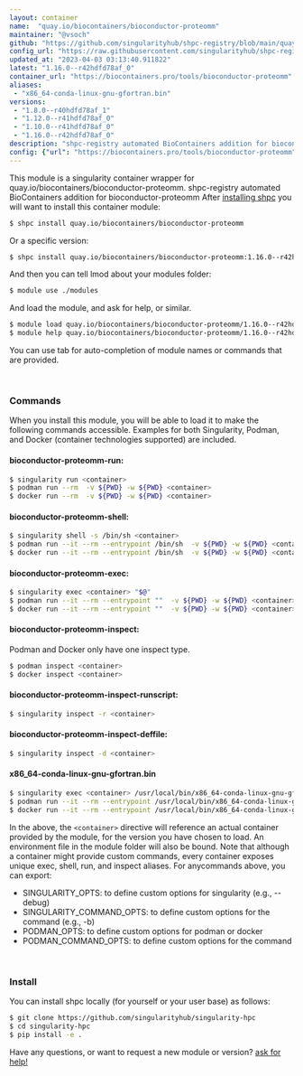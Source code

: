```yaml
---
layout: container
name:  "quay.io/biocontainers/bioconductor-proteomm"
maintainer: "@vsoch"
github: "https://github.com/singularityhub/shpc-registry/blob/main/quay.io/biocontainers/bioconductor-proteomm/container.yaml"
config_url: "https://raw.githubusercontent.com/singularityhub/shpc-registry/main/quay.io/biocontainers/bioconductor-proteomm/container.yaml"
updated_at: "2023-04-03 03:13:40.911822"
latest: "1.16.0--r42hdfd78af_0"
container_url: "https://biocontainers.pro/tools/bioconductor-proteomm"
aliases:
 - "x86_64-conda-linux-gnu-gfortran.bin"
versions:
 - "1.8.0--r40hdfd78af_1"
 - "1.12.0--r41hdfd78af_0"
 - "1.10.0--r41hdfd78af_0"
 - "1.16.0--r42hdfd78af_0"
description: "shpc-registry automated BioContainers addition for bioconductor-proteomm"
config: {"url": "https://biocontainers.pro/tools/bioconductor-proteomm", "maintainer": "@vsoch", "description": "shpc-registry automated BioContainers addition for bioconductor-proteomm", "latest": {"1.16.0--r42hdfd78af_0": "sha256:c8dc5d4d0dfacdb83edcb73756b27d247c4775cda30678a896986f1486975202"}, "tags": {"1.8.0--r40hdfd78af_1": "sha256:2eabcc21f2ada24c07de4edd32496a60db2729c13a0117505bd9bf227f479b1a", "1.12.0--r41hdfd78af_0": "sha256:fb434901857e46997ef511e95413dfb021e541f69d17eb596b42070e87fe6aae", "1.10.0--r41hdfd78af_0": "sha256:77bee2273bb778c9fdebdf771953745ae07ba832515ca18b2f20405b9a532cf2", "1.16.0--r42hdfd78af_0": "sha256:c8dc5d4d0dfacdb83edcb73756b27d247c4775cda30678a896986f1486975202"}, "docker": "quay.io/biocontainers/bioconductor-proteomm", "aliases": {"x86_64-conda-linux-gnu-gfortran.bin": "/usr/local/bin/x86_64-conda-linux-gnu-gfortran.bin"}}
---
```


This module is a singularity container wrapper for quay.io/biocontainers/bioconductor-proteomm.
shpc-registry automated BioContainers addition for bioconductor-proteomm
After [installing shpc](#install) you will want to install this container module:


```bash
$ shpc install quay.io/biocontainers/bioconductor-proteomm
```

Or a specific version:

```bash
$ shpc install quay.io/biocontainers/bioconductor-proteomm:1.16.0--r42hdfd78af_0
```

And then you can tell lmod about your modules folder:

```bash
$ module use ./modules
```

And load the module, and ask for help, or similar.

```bash
$ module load quay.io/biocontainers/bioconductor-proteomm/1.16.0--r42hdfd78af_0
$ module help quay.io/biocontainers/bioconductor-proteomm/1.16.0--r42hdfd78af_0
```

You can use tab for auto-completion of module names or commands that are provided.

<br>

### Commands

When you install this module, you will be able to load it to make the following commands accessible.
Examples for both Singularity, Podman, and Docker (container technologies supported) are included.

#### bioconductor-proteomm-run:

```bash
$ singularity run <container>
$ podman run --rm  -v ${PWD} -w ${PWD} <container>
$ docker run --rm  -v ${PWD} -w ${PWD} <container>
```

#### bioconductor-proteomm-shell:

```bash
$ singularity shell -s /bin/sh <container>
$ podman run --it --rm --entrypoint /bin/sh  -v ${PWD} -w ${PWD} <container>
$ docker run --it --rm --entrypoint /bin/sh  -v ${PWD} -w ${PWD} <container>
```

#### bioconductor-proteomm-exec:

```bash
$ singularity exec <container> "$@"
$ podman run --it --rm --entrypoint ""  -v ${PWD} -w ${PWD} <container> "$@"
$ docker run --it --rm --entrypoint ""  -v ${PWD} -w ${PWD} <container> "$@"
```

#### bioconductor-proteomm-inspect:

Podman and Docker only have one inspect type.

```bash
$ podman inspect <container>
$ docker inspect <container>
```

#### bioconductor-proteomm-inspect-runscript:

```bash
$ singularity inspect -r <container>
```

#### bioconductor-proteomm-inspect-deffile:

```bash
$ singularity inspect -d <container>
```


#### x86_64-conda-linux-gnu-gfortran.bin

```bash
$ singularity exec <container> /usr/local/bin/x86_64-conda-linux-gnu-gfortran.bin
$ podman run --it --rm --entrypoint /usr/local/bin/x86_64-conda-linux-gnu-gfortran.bin   -v ${PWD} -w ${PWD} <container> -c " $@"
$ docker run --it --rm --entrypoint /usr/local/bin/x86_64-conda-linux-gnu-gfortran.bin   -v ${PWD} -w ${PWD} <container> -c " $@"
```



In the above, the `<container>` directive will reference an actual container provided
by the module, for the version you have chosen to load. An environment file in the
module folder will also be bound. Note that although a container
might provide custom commands, every container exposes unique exec, shell, run, and
inspect aliases. For anycommands above, you can export:

 - SINGULARITY_OPTS: to define custom options for singularity (e.g., --debug)
 - SINGULARITY_COMMAND_OPTS: to define custom options for the command (e.g., -b)
 - PODMAN_OPTS: to define custom options for podman or docker
 - PODMAN_COMMAND_OPTS: to define custom options for the command

<br>

### Install

You can install shpc locally (for yourself or your user base) as follows:

```bash
$ git clone https://github.com/singularityhub/singularity-hpc
$ cd singularity-hpc
$ pip install -e .
```

Have any questions, or want to request a new module or version? [ask for help!](https://github.com/singularityhub/singularity-hpc/issues)